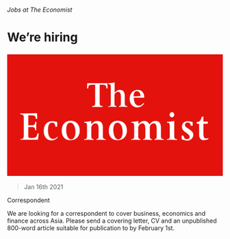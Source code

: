 ###### Jobs at The Economist

# We’re hiring 

#####  

![image](images/20180224_wop001_24_2.jpg) 

> Jan 16th 2021 


Correspondent


We are looking for a correspondent to cover business, economics and finance across Asia. Please send a covering letter, CV and an unpublished 800-word article suitable for publication to  by February 1st.

